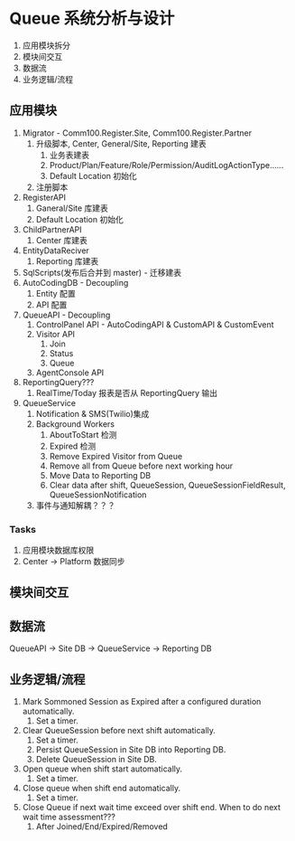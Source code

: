 #   Queue 系统分析与设计
1.  应用模块拆分
2.  模块间交互
3.  数据流
4.  业务逻辑/流程

##  应用模块
1. Migrator - Comm100.Register.Site, Comm100.Register.Partner
   1. 升级脚本, Center, General/Site, Reporting 建表
      1. 业务表建表
      2. Product/Plan/Feature/Role/Permission/AuditLogActionType......
      3. Default Location 初始化
   2. 注册脚本
2. RegisterAPI
   1. Ganeral/Site 库建表
   2. Default Location 初始化
3. ChildPartnerAPI
   1. Center 库建表
4. EntityDataReciver
   1. Reporting 库建表
5. SqlScripts(发布后合并到 master) - 迁移建表
6. AutoCodingDB - Decoupling
   1. Entity 配置
   2. API 配置
7. QueueAPI -   Decoupling
   1. ControlPanel API - AutoCodingAPI & CustomAPI & CustomEvent
   2. Visitor API
      1. Join
      2. Status
      3. Queue
   3. AgentConsole API
8. ReportingQuery???
   1. RealTime/Today 报表是否从 ReportingQuery 输出
9.  QueueService
    1.  Notification & SMS(Twilio)集成
    2.  Background Workers
        1.  AboutToStart 检测
        2.  Expired 检测
        3.  Remove Expired Visitor from Queue
        4.  Remove all from Queue before next working hour
        5.  Move Data to Reporting DB
        6.  Clear data after shift, QueueSession, QueueSessionFieldResult, QueueSessionNotification
    3.  事件与通知解耦？？？

### Tasks
1. 应用模块数据库权限
2. Center -> Platform 数据同步

## 模块间交互

## 数据流
QueueAPI -> Site DB -> QueueService -> Reporting DB

## 业务逻辑/流程
1. Mark Sommoned Session as Expired after a configured duration automatically.
   1. Set a timer.
2. Clear QueueSession before next shift automatically.
   1. Set a timer.
   2. Persist QueueSession in Site DB into Reporting DB.
   3. Delete QueueSession in Site DB.
3. Open queue when shift start automatically.
   1. Set a timer.
4. Close queue when shift end automatically.
   1. Set a timer.
5. Close Queue if next wait time exceed over shift end. When to do next wait time assessment???
   1. After Joined/End/Expired/Removed
